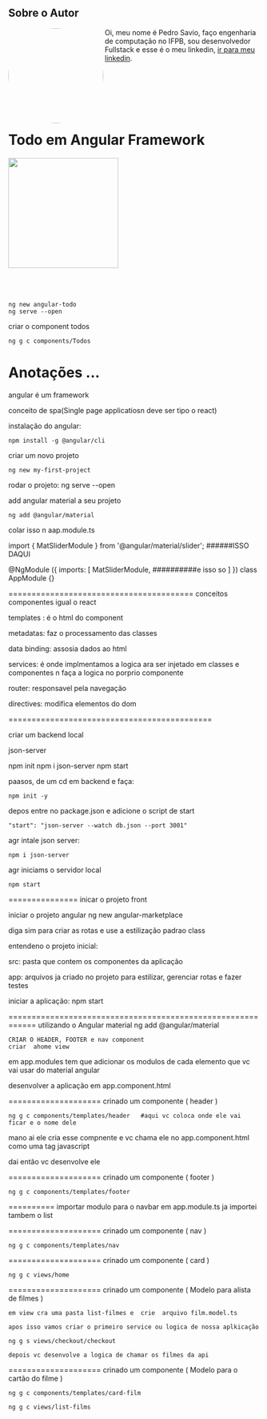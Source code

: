 ## Sobre o Autor
<img   style="border-radius: 50%"  align="left" width="190" height="190" margin-right="150px"  src="https://lh3.googleusercontent.com/pw/AM-JKLUq-TgjEzhoVY_CtieDZgnZNOoIGyAubOEKisc2FKt7HMCSVv4DGHZjixw4Z2_yomTtgUKr0kxFUyUdmOuTyJnQfhgzXEyOVk6JoajO58wYDtWcrDF-EPRjaE1hj2EsZtM-OYgQsDjHGjdny1yGetxeWw=s250-no?authuser=0"> Oi, meu nome é Pedro Savio, faço engenharia de computação no IFPB, sou desenvolvedor Fullstack e esse é o meu linkedin,  [ir para meu linkedin](https://www.linkedin.com/in/pedro-s-04a300129/).

<br/><br/><br/><br/><br/>


# Todo em Angular Framework

<img    align="left" width="220"  margin-right="150px"  src="https://lh3.googleusercontent.com/pw/AM-JKLW0MQA6HZ-FJj2SxpQe-z_eWORpkz8sEPXQua_LWKzoqlRoAbHbV10G-MmTtXu5HsGCHuZnctkn6aygMFVk837kU_FIpGa-UabULw7xZAIIaipCmDKpmaph7D2ii9oU5R5-QKE_juZVtJLrlB0uBoBlGg=w373-h658-no?authuser=0">
<br/><br/><br/><br/><br/><br/><br/><br/><br/><br/><br/><br/><br/><br/><br/>
<br/>

    ng new angular-todo
    ng serve --open

criar o component todos

    ng g c components/Todos

# Anotações ...
angular é um framework

conceito de spa(Single page applicatiosn deve ser tipo o react)


instalação do angular:

	npm install -g @angular/cli

criar um novo projeto 

	ng new my-first-project

rodar o projeto:
	ng serve --open

add angular material a seu projeto 

	ng add @angular/material

colar isso n aap.module.ts

import { MatSliderModule } from '@angular/material/slider'; ######ISSO DAQUI

@NgModule ({
  imports: [
    MatSliderModule, ##########e isso so
  ]
})
class AppModule {}


========================================
conceitos
componentes igual o react

templates : é o html do component

metadatas: faz o processamento das classes

data binding: assosia dados ao html

services: é onde implmentamos a logica ara ser injetado em classes e componentes n faça a logica no porprio componente

router: responsavel pela navegação 

directives: modifica elementos do dom

============================================

criar um backend local

json-server

npm init
npm i json-server
npm start

paasos, de um cd em backend e faça:

	npm init -y

depos entre no package.json e adicione o script de start

	"start": "json-server --watch db.json --port 3001"

agr intale json server:

	npm i json-server

agr iniciams o servidor local

	npm start


=============== inicar o projeto front

iniciar o projeto angular 
	ng new angular-marketplace

diga sim para criar as rotas e use a estilização padrao class

entendeno o projeto inicial:

src: pasta que contem os componentes da aplicação

app: arquivos ja criado no projeto para estilizar, gerenciar rotas e fazer testes

iniciar a aplicação:
	npm start


============================================================
utilizando o Angular material 
	ng add @angular/material

	CRIAR O HEADER, FOOTER e nav component
	criar  ahome view

em app.modules tem que adicionar os modulos de cada elemento que vc vai usar do material angular

desenvolver a aplicação em app.component.html

==================== crinado um componente ( header )

	ng g c components/templates/header   #aqui vc coloca onde ele vai ficar e o nome dele

mano ai ele cria esse compnente e vc chama ele no app.component.html como uma tag javascript

dai então vc desenvolve ele

==================== crinado um componente ( footer )

	ng g c components/templates/footer


========== importar modulo para o navbar em app.module.ts ja importei tambem o list

==================== crinado um componente ( nav )

	ng g c components/templates/nav
==================== crinado um componente ( card )
	
	ng g c views/home

==================== crinado um componente ( Modelo para  alista de filmes )

	em view cra uma pasta list-filmes e  crie  arquivo film.model.ts

	apos isso vamos criar o primeiro service ou logica de nossa aplkicação

	ng g s views/checkout/checkout

	depois vc desenvolve a logica de chamar os filmes da api

==================== crinado um componente ( Modelo para o cartão do filme )

	ng g c components/templates/card-film

	ng g c views/list-films